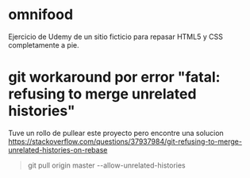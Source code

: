 # omnifood
Ejercicio de Udemy de un sitio ficticio para repasar HTML5 y CSS completamente a pie.

# git workaround por error "fatal: refusing to merge unrelated histories"
Tuve un rollo de pullear este proyecto pero encontre una solucion
https://stackoverflow.com/questions/37937984/git-refusing-to-merge-unrelated-histories-on-rebase

> git pull origin master --allow-unrelated-histories